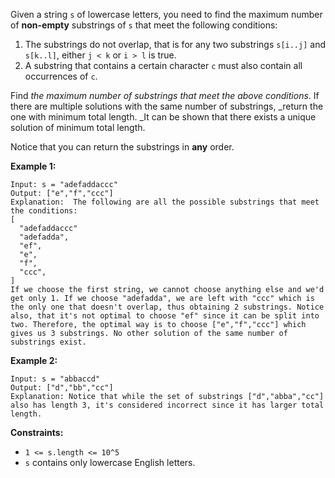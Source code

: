 Given a string `s` of lowercase letters, you need to find the maximum number
of **non-empty** substrings of `s` that meet the following conditions:

  1. The substrings do not overlap, that is for any two substrings `s[i..j]` and `s[k..l]`, either `j < k` or `i > l` is true.
  2. A substring that contains a certain character `c` must also contain all occurrences of `c`.

Find _the maximum number of substrings that meet the above conditions_. If
there are multiple solutions with the same number of substrings, _return the
one with minimum total length.  _It can be shown that there exists a unique
solution of minimum total length.

Notice that you can return the substrings in **any** order.



**Example 1:**

    
    
    Input: s = "adefaddaccc"
    Output: ["e","f","ccc"]
    Explanation:  The following are all the possible substrings that meet the conditions:
    [
      "adefaddaccc"
      "adefadda",
      "ef",
      "e",
      "f",
      "ccc",
    ]
    If we choose the first string, we cannot choose anything else and we'd get only 1. If we choose "adefadda", we are left with "ccc" which is the only one that doesn't overlap, thus obtaining 2 substrings. Notice also, that it's not optimal to choose "ef" since it can be split into two. Therefore, the optimal way is to choose ["e","f","ccc"] which gives us 3 substrings. No other solution of the same number of substrings exist.
    

**Example 2:**

    
    
    Input: s = "abbaccd"
    Output: ["d","bb","cc"]
    Explanation: Notice that while the set of substrings ["d","abba","cc"] also has length 3, it's considered incorrect since it has larger total length.
    



**Constraints:**

  * `1 <= s.length <= 10^5`
  * `s` contains only lowercase English letters.


